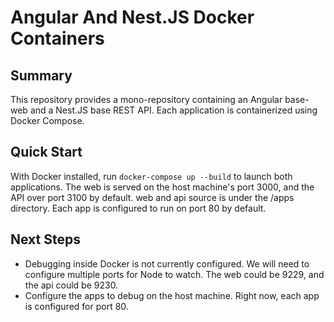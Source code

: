 # Angular And Nest.JS Docker Containers

## Summary

This repository provides a mono-repository containing an Angular base-web and a Nest.JS base REST API. Each application is containerized using Docker Compose.

## Quick Start

With Docker installed, run `docker-compose up --build` to launch both applications. The web is served on the host machine's port 3000, and the API over port 3100 by default. web and api source is under the /apps directory. Each app is configured to run on port 80 by default.

## Next Steps

- Debugging inside Docker is not currently configured. We will need to configure multiple ports for Node to watch. The web could be 9229, and the api could be 9230.
- Configure the apps to debug on the host machine. Right now, each app is configured for port 80.
